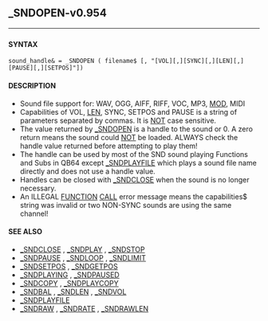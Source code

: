 ## _SNDOPEN-v0.954
---

### 

#### SYNTAX

`sound_handle& = _SNDOPEN ( filename$ [, "[VOL][,][SYNC][,][LEN][,][PAUSE][,][SETPOS]"])`

#### DESCRIPTION
* Sound file support for: WAV, OGG, AIFF, RIFF, VOC, MP3, [MOD](./MOD.md), MIDI
* Capabilities of VOL, [LEN](./LEN.md), SYNC, SETPOS and PAUSE is a string of parameters separated by commas. It is [NOT](./NOT.md) case sensitive.
* The value returned by [_SNDOPEN](./_SNDOPEN.md) is a handle to the sound or 0. A zero return means the sound could [NOT](./NOT.md) be loaded. ALWAYS check the handle value returned before attempting to play them!
* The handle can be used by most of the SND sound playing Functions and Subs in QB64 except [_SNDPLAYFILE](./_SNDPLAYFILE.md) which plays a sound file name directly and does not use a handle value.
* Handles can be closed with [_SNDCLOSE](./_SNDCLOSE.md) when the sound is no longer necessary.
* An ILLEGAL [FUNCTION](./FUNCTION.md) [CALL](./CALL.md) error message means the capabilities$ string was invalid or two NON-SYNC sounds are using the same channel!


#### SEE ALSO
* [_SNDCLOSE](./_SNDCLOSE.md) , [_SNDPLAY](./_SNDPLAY.md) , [_SNDSTOP](./_SNDSTOP.md)
* [_SNDPAUSE](./_SNDPAUSE.md) , [_SNDLOOP](./_SNDLOOP.md) , [_SNDLIMIT](./_SNDLIMIT.md)
* [_SNDSETPOS](./_SNDSETPOS.md) , [_SNDGETPOS](./_SNDGETPOS.md)
* [_SNDPLAYING](./_SNDPLAYING.md) , [_SNDPAUSED](./_SNDPAUSED.md)
* [_SNDCOPY](./_SNDCOPY.md) , [_SNDPLAYCOPY](./_SNDPLAYCOPY.md)
* [_SNDBAL](./_SNDBAL.md) , [_SNDLEN](./_SNDLEN.md) , [_SNDVOL](./_SNDVOL.md)
* [_SNDPLAYFILE](./_SNDPLAYFILE.md)
* [_SNDRAW](./_SNDRAW.md) , [_SNDRATE](./_SNDRATE.md) , [_SNDRAWLEN](./_SNDRAWLEN.md)

